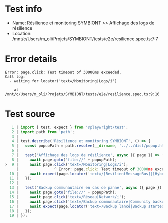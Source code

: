 # Test info

- Name: Résilience et monitoring SYMBIONT >> Affichage des logs de résilience
- Location: /mnt/c/Users/m_oli/Projets/SYMBIONT/tests/e2e/resilience.spec.ts:7:7

# Error details

```
Error: page.click: Test timeout of 30000ms exceeded.
Call log:
  - waiting for locator('text=/Monitoring|Logs/i')

    at /mnt/c/Users/m_oli/Projets/SYMBIONT/tests/e2e/resilience.spec.ts:9:16
```

# Test source

```ts
   1 | import { test, expect } from '@playwright/test';
   2 | import path from 'path';
   3 |
   4 | test.describe('Résilience et monitoring SYMBIONT', () => {
   5 |   const popupPath = path.resolve(__dirname, '../../dist/popup.html');
   6 |
   7 |   test('Affichage des logs de résilience', async ({ page }) => {
   8 |     await page.goto('file://' + popupPath);
>  9 |     await page.click('text=/Monitoring|Logs/i');
     |                ^ Error: page.click: Test timeout of 30000ms exceeded.
  10 |     await expect(page.locator('text=/[ResilientMessageBus]|[HybridStorageManager]|[Perf]/i')).toBeVisible();
  11 |   });
  12 |
  13 |   test('Backup communautaire en cas de panne', async ({ page }) => {
  14 |     await page.goto('file://' + popupPath);
  15 |     await page.click('text=/Réseau|Network/i');
  16 |     await page.click('text=/Backup communautaire|Community backup/i');
  17 |     await expect(page.locator('text=/Backup lancé|Backup started/i')).toBeVisible();
  18 |   });
  19 | }); 
```